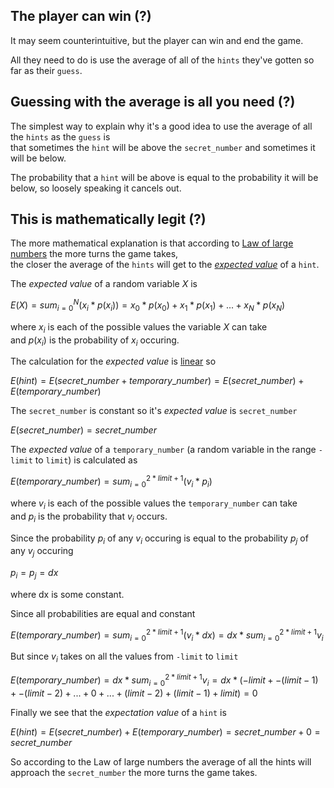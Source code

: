 ## The player can win (?)

It may seem counterintuitive, but the player can win and end the game.

All they need to do is use the average of all of the `hints` they've gotten so far as their `guess`. 


## Guessing with the average is all you need (?)

The simplest way to explain why it's a good idea to use the average of all the `hints` as the `guess` is  
that sometimes the `hint` will be above the `secret_number` and sometimes it will be below.

The probability that a `hint` will be above is equal to the probability it will be below, so loosely speaking it cancels out.



## This is mathematically legit (?)

The more mathematical explanation is that according to [Law of large numbers](https://en.wikipedia.org/wiki/Law_of_large_numbers) the more turns the game takes,  
the closer the average of the `hints` will get to the [*expected value*](https://en.wikipedia.org/wiki/Expected_value) of a `hint`.

The *expected value* of a random variable $X$ is 

$` E(X) = sum_{i=0}^{N} ( x_i * p(x_i) ) = x_0 * p(x_0) + x_1 * p(x_1) + ... + x_N * p(x_N) `$  

where $x_i$ is each of the possible values the variable $X$ can take  
and $p(x_i)$ is the probability of $x_i$ occuring.


The calculation for the *expected value* is [linear](https://en.wikipedia.org/wiki/Linear_map#Definition_and_first_consequences) so  

$` E(hint) = E(secret\_number + temporary\_number) = E(secret\_number) + E(temporary\_number) `$  


The `secret_number` is constant so it's *expected value* is `secret_number`  

$` E(secret\_number) = secret\_number `$

The *expected value* of a `temporary_number` (a random variable in the range `-limit` to `limit`) is calculated as  

$` E(temporary\_number) = sum_{i=0}^{2*limit+1} (v_i * p_i) `$ 

where $v_i$ is each of the possible values the `temporary_number` can take  
and $p_i$ is the probability that $v_i$ occurs. 

Since the probability $p_i$ of any $v_i$ occuring is equal to the probability $p_j$ of any $v_j$ occuring  

$` p_i = p_j = dx `$  

where dx is some constant.  

Since all probabilities are equal and constant  

$` E(temporary\_number) = sum_{i=0}^{2*limit+1} (v_i * dx)  = dx * sum_{i=0}^{2*limit+1} v_i `$  

But since $v_i$ takes on all the values from `-limit` to `limit`  

$` E(temporary\_number) = dx * sum_{i=0}^{2*limit+1} v_i = dx * (-limit + -(limit-1) + -(limit-2) + ... + 0 + ... + (limit-2) + (limit-1) + limit ) = 0`$  

Finally we see that the *expectation value* of a `hint` is  

$` E(hint) = E(secret\_number) + E(temporary\_number) = secret\_number + 0 = secret\_number`$

So according to the Law of large numbers the average of all the hints will approach the `secret_number` the more turns the game takes.

